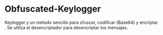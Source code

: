 # Obfuscated-Keylogger
Keylogger y un método sencillo para ofuscar, codificar (Base64) y encriptar .
Se utiliza el desencriptador para desencriptar los mensajes.
